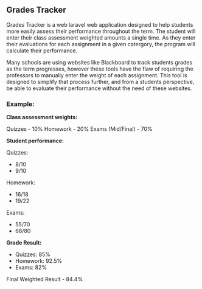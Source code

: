 ## Grades Tracker
Grades Tracker is a web laravel web application designed to help students more easily assess their performance throughout the term. The student will enter their class assessment weighted amounts a single time. As they enter their evaluations for each assignment in a given catergory, the program will calculate their performance.

Many schools are using websites like Blackboard to track students grades as the term progresses, however these tools have the flaw of requiring the professors to manually enter the weight of each assignment. This tool is designed to simplify that process further, and from a students perspective, be able to evaluate their performance without the need of these websites.

### Example:

**Class assessment weights:**

Quizzes - 10%
Homework - 20%
Exams (Mid/Final) - 70%

**Student performance:**

Quizzes:
- 8/10
- 9/10
  
Homework:
- 16/18
- 19/22

Exams:
- 55/70
- 68/80

**Grade Result:**
- Quizzes: 85%
- Homework: 92.5%
- Exams: 82%

Final Weighted Result - 84.4%


